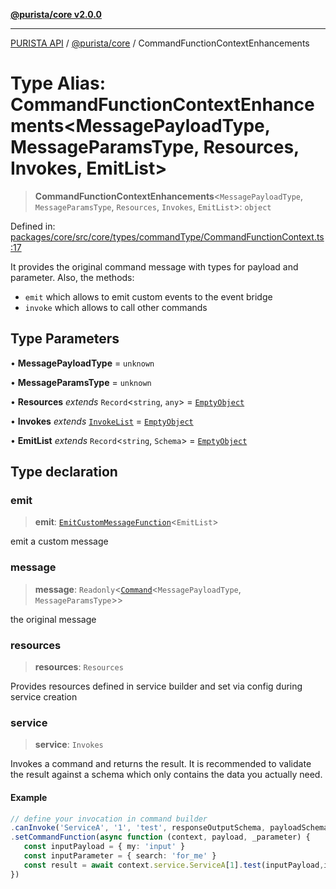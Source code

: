 [**@purista/core v2.0.0**](../README.md)

***

[PURISTA API](../../../packages.md) / [@purista/core](../README.md) / CommandFunctionContextEnhancements

# Type Alias: CommandFunctionContextEnhancements\<MessagePayloadType, MessageParamsType, Resources, Invokes, EmitList\>

> **CommandFunctionContextEnhancements**\<`MessagePayloadType`, `MessageParamsType`, `Resources`, `Invokes`, `EmitList`\>: `object`

Defined in: [packages/core/src/core/types/commandType/CommandFunctionContext.ts:17](https://github.com/puristajs/purista/blob/master/packages/core/src/core/types/commandType/CommandFunctionContext.ts#L17)

It provides the original command message with types for payload and parameter.
Also, the methods:

- `emit` which allows to emit custom events to the event bridge
- `invoke` which allows to call other commands

## Type Parameters

• **MessagePayloadType** = `unknown`

• **MessageParamsType** = `unknown`

• **Resources** *extends* `Record`\<`string`, `any`\> = [`EmptyObject`](EmptyObject.md)

• **Invokes** *extends* [`InvokeList`](InvokeList.md) = [`EmptyObject`](EmptyObject.md)

• **EmitList** *extends* `Record`\<`string`, `Schema`\> = [`EmptyObject`](EmptyObject.md)

## Type declaration

### emit

> **emit**: [`EmitCustomMessageFunction`](EmitCustomMessageFunction.md)\<`EmitList`\>

emit a custom message

### message

> **message**: `Readonly`\<[`Command`](Command.md)\<`MessagePayloadType`, `MessageParamsType`\>\>

the original message

### resources

> **resources**: `Resources`

Provides resources defined in service builder and set via config during service creation

### service

> **service**: `Invokes`

Invokes a command and returns the result.
It is recommended to validate the result against a schema which only contains the data you actually need.

#### Example

```typescript
// define your invocation in command builder
.canInvoke('ServiceA', '1', 'test', responseOutputSchema, payloadSchema, parameterSchema)
.setCommandFunction(async function (context, payload, _parameter) {
   const inputPayload = { my: 'input' }
   const inputParameter = { search: 'for_me' }
   const result = await context.service.ServiceA[1].test(inputPayload,inputParameter)
})
```
